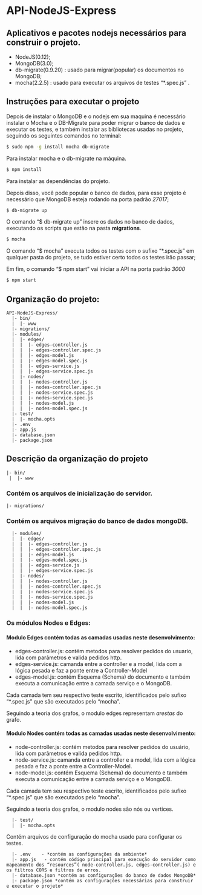 # API-NodeJS-Express
## Aplicativos e pacotes nodejs necessários para construir o projeto.
* NodeJS(0.12);
* MongoDB(3.0);
* db-migrate(0.9.20)  : usado  para migrar(popular) os documentos no MongoDB;
* mocha(2.2.5) : usado para executar os arquivos de testes “*.spec.js” .
## Instruções para executar o projeto
Depois de instalar o MongoDB e o nodejs em sua maquina é necessário instalar o Mocha e o DB-Migrate para poder migrar o banco de dados e executar os testes, e também instalar as bibliotecas usadas no projeto, seguindo os seguintes comandos no terminal:
```sh
$ sudo npm -g install mocha db-migrate
```
Para instalar mocha e o db-migrate na máquina.
```sh
$ npm install
```
Para instalar as dependências do projeto.

Depois disso, você pode popular o banco de dados, para esse projeto é necessário que MongoDB esteja rodando na porta padrão *27017*;
```sh
$ db-migrate up
```
O comando “$ db-migrate up” insere os dados no banco de dados, executando os scripts que estão na pasta **migrations**.
```sh
$ mocha
```
O comando “$ mocha” executa todos os testes com o sufixo “*.spec.js” em qualquer pasta do projeto, se tudo estiver certo todos os testes irão passar;

Em fim, o comando “$ npm start” vai iniciar a API na porta padrão *3000*
```sh
$ npm start 
```

## Organização do projeto:
```
API-NodeJS-Express/
  |- bin/
  |  |- www
  |- migrations/
  |- modules/
  |  |- edges/
  |  |  |- edges-controller.js
  |  |  |- edges-controller.spec.js
  |  |  |- edges-model.js
  |  |  |- edges-model.spec.js
  |  |  |- edges-service.js
  |  |  |- edges-service.spec.js
  |  |- nodes/
  |  |  |- nodes-controller.js
  |  |  |- nodes-controller.spec.js
  |  |  |- nodes-service.spec.js
  |  |  |- nodes-service.spec.js
  |  |  |- nodes-model.js
  |  |  |- nodes-model.spec.js
  |- test/
  |  |- mocha.opts
  |- .env
  |- app.js
  |- database.json
  |- package.json
```
## Descrição da organização do projeto
 ```
 |- bin/
  |  |- www
```
### Contém os arquivos de inicialização do servidor.

```
|- migrations/
```
### Contém os arquivos migração do banco de dados mongoDB.
```
  |- modules/
  |  |- edges/
  |  |  |- edges-controller.js
  |  |  |- edges-controller.spec.js
  |  |  |- edges-model.js
  |  |  |- edges-model.spec.js
  |  |  |- edges-service.js
  |  |  |- edges-service.spec.js
  |  |- nodes/
  |  |  |- nodes-controller.js
  |  |  |- nodes-controller.spec.js
  |  |  |- nodes-service.spec.js
  |  |  |- nodes-service.spec.js
  |  |  |- nodes-model.js
  |  |  |- nodes-model.spec.js
```
### Os módulos Nodes e Edges:
#### Modulo Edges contém todas as camadas usadas neste desenvolvimento:
* edges-controller.js: contém metodos para resolver pedidos do usuario, lida com parâmetros e valida pedidos http.
* edges-service.js: camanda entre a controller e a model, lida com a lógica pesada e faz a ponte entre a Controller-Model
* edges-model.js: contém Esquema (Schema) do documento e também executa a comunicação entre a camada serviço e o MongoDB.

Cada camada tem seu respectivo teste escrito, identificados pelo sufixo “*.spec.js” que são executados pelo “mocha”.

Seguindo a teoria dos grafos, o modulo edges representam *arestas* do grafo.

#### Modulo Nodes contém todas as camadas usadas neste desenvolvimento:
* node-controller.js: contém metodos para resolver pedidos do usuário, lida com parâmetros e valida pedidos http.
* node-service.js: camanda entre a controller e a model, lida com a lógica pesada e faz a ponte entre a Controller-Model.
* node-model.js: contém Esquema (Schema) do documento e também executa a comunicação entre a camada serviço e o MongoDB.

Cada camada tem seu respectivo teste escrito, identificados pelo sufixo “*.spec.js” que são executados pelo “mocha”.

Seguindo a teoria dos grafos, o modulo nodes são nós ou vertices.
```
  |- test/
  |  |- mocha.opts
```
Contém arquivos de configuração do mocha usado para configurar os testes.
```
  |- .env    - *contém as configurações da ambiente*
  |- app.js   - contém código principal para execução do servidor como mapeamento dos “resources”( node-controller.js, edges-controller.js) e os filtros CORS e filtros de erros.
  |- database.json *contém as configurações do banco de dados MongoDB*
  |- package.json *contém as configurações necessárias para construir e executar o projeto*
```


